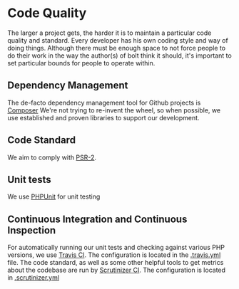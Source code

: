 Code Quality
============

The larger a project gets, the harder it is to maintain a particular code
quality and standard. Every developer has his own coding style and way of
doing things. Although there must be enough space to not force people to
do their work in the way the author(s) of bolt think it should, it's
important to set particular bounds for people to operate within.

Dependency Management
---------------------
The de-facto dependency management tool for Github projects is
[Composer](http://getcomposer.org) We're not trying to re-invent the
wheel, so when possible, we use established and proven libraries to
support our development.

Code Standard
-------------
We aim to comply with [PSR-2](https://github.com/php-fig/fig-standards/blob/master/accepted/PSR-2-coding-style-guide.md).

Unit tests
----------
We use [PHPUnit](https://github.com/sebastianbergmann/phpunit) for unit
testing

Continuous Integration and Continuous Inspection
------------------------------------------------
For automatically running our unit tests and checking against various PHP
versions, we use [Travis CI](https://travis-ci.org). The configuration is
located in the
[.travis.yml](https://github.com/bolt/bolt/blob/master/.travis.yml) file.
The code standard, as well as some other helpful tools to get metrics
about the codebase are run by [Scrutinizer CI](https://scrutinizer-ci.com). 
The configuration is located in [.scrutinizer.yml](https://github.com/bolt/bolt/blob/master/.scrutinizer.yml)
